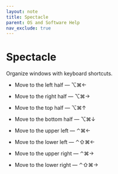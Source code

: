 ```yaml
---
layout: note
title: Spectacle
parent: OS and Software Help
nav_exclude: true
---
```


# Spectacle

Organize windows with keyboard shortcuts.

- Move to the left half — ⌥⌘←
- Move to the right half — ⌥⌘→
- Move to the top half — ⌥⌘↑
- Move to the bottom half — ⌥⌘↓

- Move to the upper left — ⌃⌘←
- Move to the lower left — ⌃⇧⌘←
- Move to the upper right — ⌃⌘→
- Move to the lower right — ⌃⇧⌘→
